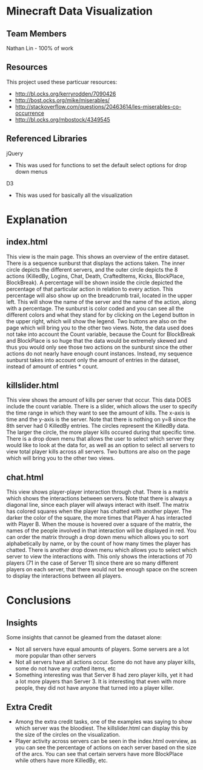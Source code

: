 Minecraft Data Visualization
============================

Team Members
------------
Nathan Lin - 100% of work


Resources
---------
This project used these particuar resources:
* http://bl.ocks.org/kerryrodden/7090426
* http://bost.ocks.org/mike/miserables/
* http://stackoverflow.com/questions/20463614/les-miserables-co-occurrence
* http://bl.ocks.org/mbostock/4349545

Referenced Libraries
--------------------
jQuery
* This was used for functions to set the default select options for drop down menus

D3
* This was used for basically all the visualization

Explanation
===========

index.html
----------
This view is the main page. This shows an overview of the entire dataset. There is a sequence sunburst that displays the actions taken. The inner circle depicts the different servers, and the outer circle depicts the 8 actions (KilledBy, Logins, Chat, Death, CraftedItems, Kicks, BlockPlace, BlockBreak). A percentage will be shown inside the circle depicted the percentage of that particular action in relation to every action. This percentage will also show up on the breadcrumb trail, located in the upper left. This will show the name of the server and the name of the action, along with a percentage. The sunburst is color coded and you can see all the different colors and what they stand for by clicking on the Legend button in the upper right, which will show the legend. Two buttons are also on the page which will bring you to the other two views. Note, the data used does not take into account the Count variable, because the Count for BlockBreak and BlockPlace is so huge that the data would be extremely skewed and thus you would only see those two actions on the sunburst since the other actions do not nearly have enough count instances. Instead, my sequence sunburst takes into account only the amount of entries in the dataset, instead of amount of entries * count.

killslider.html
---------------
This view shows the amount of kills per server that occur. This data DOES include the count variable. There is a slider, which allows the user to specify the time range in which they want to see the amount of kills. The x-axis is time and the y-axis is the server. Note that there is nothing on y=8 since the 8th server had 0 KilledBy entries. The circles represent the KilledBy data. The larger the circle, the more player kills occured during that specific time. There is a drop down menu that allows the user to select which server they would like to look at the data for, as well as an option to select all servers to view total player kills across all servers. Two buttons are also on the page which will bring you to the other two views.

chat.html
---------
This view shows player-player interaction through chat. There is a matrix which shows the interactions between servers. Note that there is always a diagonal line, since each player will always interact with itself. The matrix has colored squares when the player has chatted with another player. The darker the color of the square, the more times that Player A has interacted with Player B. When the mouse is hovered over a square of the matrix, the names of the people involved in that interaction will be displayed in red. You can order the matrix through a drop down menu which allows you to sort alphabetically by name, or by the count of how many times the player has chatted. There is another drop down menu which allows you to select which server to view the interactions with. This only shows the interactions of 70 players (71 in the case of Server 11) since there are so many different players on each server, that there would not be enough space on the screen to display the interactions between all players.

Conclusions
===========

Insights
--------
Some insights that cannot be gleamed from the dataset alone:
* Not all servers have equal amounts of players. Some servers are a lot more popular than other servers
* Not all servers have all actions occur. Some do not have any player kills, some do not have any crafted items, etc
* Something interesting was that Server 8 had zero player kills, yet it had a lot more players than Server 3. It is interesting that even with more people, they did not have anyone that turned into a player killer.

Extra Credit
------------
* Among the extra credit tasks, one of the examples was saying to show which server was the bloodiest. The killslider.html can display this by the size of the circles on the visualization.
* Player activity across servers can be seen in the index.html overview, as you can see the percentage of actions on each server based on the size of the arcs. You can see that certain servers have more BlockPlace while others have more KilledBy, etc.
